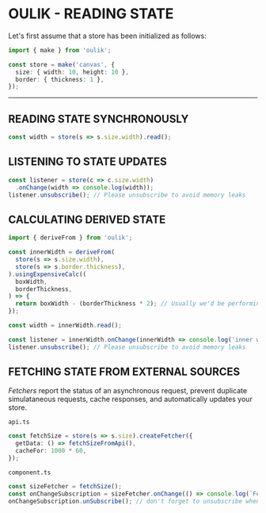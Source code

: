 # OULIK - READING STATE #

Let's first assume that a store has been initialized as follows:
```Typescript
import { make } from 'oulik';

const store = make('canvas', {
  size: { width: 10, height: 10 },
  border: { thickness: 1 },
}); 
```
---

## READING STATE SYNCHRONOUSLY ##
```Typescript
const width = store(s => s.size.width).read();
```

## LISTENING TO STATE UPDATES ##
```Typescript
const listener = store(c => c.size.width)
  .onChange(width => console.log(width));
listener.unsubscribe(); // Please unsubscribe to avoid memory leaks
```  

## CALCULATING DERIVED STATE ##
```Typescript
import { deriveFrom } from 'oulik';

const innerWidth = deriveFrom(
  store(s => s.size.width),
  store(s => s.border.thickness),
).usingExpensiveCalc((
  boxWidth,
  borderThickness,
) => {
  return boxWidth - (borderThickness * 2); // Usually we'd be performing a much bigger calculation here
});

const width = innerWidth.read();

const listener = innerWidth.onChange(innerWidth => console.log('inner width', innerWidth));
listener.unsubscribe(); // Please unsubscribe to avoid memory leaks
```

## FETCHING STATE FROM EXTERNAL SOURCES ##
*Fetchers* report the status of an asynchronous request, prevent duplicate simulataneous requests, cache responses, and automatically updates your store. 

`api.ts`
```Typescript
const fetchSize = store(s => s.size).createFetcher({
  getData: () => fetchSizeFromApi(),
  cacheFor: 1000 * 60,
});
```

`component.ts`
```Typescript
const sizeFetcher = fetchSize();
const onChangeSubscription = sizeFetcher.onChange(() => console.log(`Fetcher status is currently ${sizeFetcher.status}`));
onChangeSubscription.unSubscribe(); // don't forget to unsubscribe when you no longer want to receive events to avoid memory leaks
```
